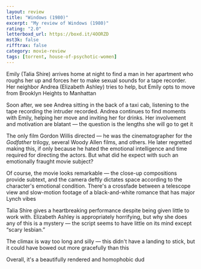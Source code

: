 ```yaml
---
layout: review
title: "Windows (1980)"
excerpt: "My review of Windows (1980)"
rating: "2.0"
letterboxd_url: https://boxd.it/4OORZD
mst3k: false
rifftrax: false
category: movie-review
tags: [torrent, house-of-psychotic-women]
---
```


Emily (Talia Shire) arrives home at night to find a man in her apartment who roughs her up and forces her to make sexual sounds for a tape recorder. Her neighbor Andrea (Elizabeth Ashley) tries to help, but Emily opts to move from Brooklyn Heights to Manhattan

Soon after, we see Andrea sitting in the back of a taxi cab, listening to the tape recording the intruder recorded. Andrea continues to find moments with Emily, helping her move and inviting her for drinks. Her involvement and motivation are blatant — the question is the lengths she will go to get it

The only film Gordon Willis directed — he was the cinematographer for the <i>Godfather</i> trilogy, several Woody Allen films, and others. He later regretted making this, if only because he hated the emotional intelligence and time required for directing the actors. But what did he expect with such an emotionally fraught movie subject?

Of course, the movie looks remarkable — the close-up compositions provide subtext, and the camera deftly dictates space according to the character's emotional condition. There's a crossfade between a telescope view and slow-motion footage of a black-and-white romance that has major Lynch vibes

Talia Shire gives a heartbreaking performance despite being given little to work with. Elizabeth Ashley is appropriately horrifying, but why she does any of this is a mystery — the script seems to have little on its mind except “scary lesbian.”

The climax is way too long and silly — this didn't have a landing to stick, but it could have bowed out more gracefully than this

Overall, it's a beautifully rendered and homophobic dud
